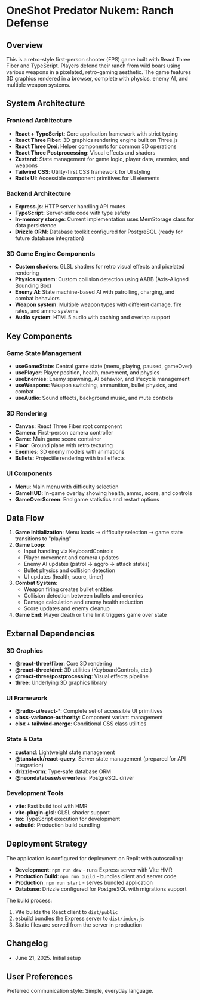 # OneShot Predator Nukem: Ranch Defense

## Overview

This is a retro-style first-person shooter (FPS) game built with React Three Fiber and TypeScript. Players defend their ranch from wild boars using various weapons in a pixelated, retro-gaming aesthetic. The game features 3D graphics rendered in a browser, complete with physics, enemy AI, and multiple weapon systems.

## System Architecture

### Frontend Architecture
- **React + TypeScript**: Core application framework with strict typing
- **React Three Fiber**: 3D graphics rendering engine built on Three.js
- **React Three Drei**: Helper components for common 3D operations
- **React Three Postprocessing**: Visual effects and shaders
- **Zustand**: State management for game logic, player data, enemies, and weapons
- **Tailwind CSS**: Utility-first CSS framework for UI styling
- **Radix UI**: Accessible component primitives for UI elements

### Backend Architecture
- **Express.js**: HTTP server handling API routes
- **TypeScript**: Server-side code with type safety
- **In-memory storage**: Current implementation uses MemStorage class for data persistence
- **Drizzle ORM**: Database toolkit configured for PostgreSQL (ready for future database integration)

### 3D Game Engine Components
- **Custom shaders**: GLSL shaders for retro visual effects and pixelated rendering
- **Physics system**: Custom collision detection using AABB (Axis-Aligned Bounding Box)
- **Enemy AI**: State machine-based AI with patrolling, charging, and combat behaviors
- **Weapon system**: Multiple weapon types with different damage, fire rates, and ammo systems
- **Audio system**: HTML5 audio with caching and overlap support

## Key Components

### Game State Management
- **useGameState**: Central game state (menu, playing, paused, gameOver)
- **usePlayer**: Player position, health, movement, and physics
- **useEnemies**: Enemy spawning, AI behavior, and lifecycle management
- **useWeapons**: Weapon switching, ammunition, bullet physics, and combat
- **useAudio**: Sound effects, background music, and mute controls

### 3D Rendering
- **Canvas**: React Three Fiber root component
- **Camera**: First-person camera controller
- **Game**: Main game scene container
- **Floor**: Ground plane with retro texturing
- **Enemies**: 3D enemy models with animations
- **Bullets**: Projectile rendering with trail effects

### UI Components
- **Menu**: Main menu with difficulty selection
- **GameHUD**: In-game overlay showing health, ammo, score, and controls
- **GameOverScreen**: End game statistics and restart options

## Data Flow

1. **Game Initialization**: Menu loads → difficulty selection → game state transitions to "playing"
2. **Game Loop**: 
   - Input handling via KeyboardControls
   - Player movement and camera updates
   - Enemy AI updates (patrol → aggro → attack states)
   - Bullet physics and collision detection
   - UI updates (health, score, timer)
3. **Combat System**:
   - Weapon firing creates bullet entities
   - Collision detection between bullets and enemies
   - Damage calculation and enemy health reduction
   - Score updates and enemy cleanup
4. **Game End**: Player death or time limit triggers game over state

## External Dependencies

### 3D Graphics
- **@react-three/fiber**: Core 3D rendering
- **@react-three/drei**: 3D utilities (KeyboardControls, etc.)
- **@react-three/postprocessing**: Visual effects pipeline
- **three**: Underlying 3D graphics library

### UI Framework
- **@radix-ui/react-***: Complete set of accessible UI primitives
- **class-variance-authority**: Component variant management
- **clsx + tailwind-merge**: Conditional CSS class utilities

### State & Data
- **zustand**: Lightweight state management
- **@tanstack/react-query**: Server state management (prepared for API integration)
- **drizzle-orm**: Type-safe database ORM
- **@neondatabase/serverless**: PostgreSQL driver

### Development Tools
- **vite**: Fast build tool with HMR
- **vite-plugin-glsl**: GLSL shader support
- **tsx**: TypeScript execution for development
- **esbuild**: Production build bundling

## Deployment Strategy

The application is configured for deployment on Replit with autoscaling:

- **Development**: `npm run dev` - runs Express server with Vite HMR
- **Production Build**: `npm run build` - bundles client and server code
- **Production**: `npm run start` - serves bundled application
- **Database**: Drizzle configured for PostgreSQL with migrations support

The build process:
1. Vite builds the React client to `dist/public`
2. esbuild bundles the Express server to `dist/index.js`
3. Static files are served from the server in production

## Changelog

- June 21, 2025. Initial setup

## User Preferences

Preferred communication style: Simple, everyday language.